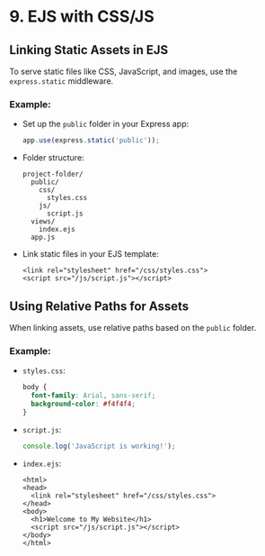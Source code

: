 # 9. EJS with CSS/JS

## Linking Static Assets in EJS
To serve static files like CSS, JavaScript, and images, use the `express.static` middleware.

### Example:
- Set up the `public` folder in your Express app:
  ```javascript
  app.use(express.static('public'));
  ```

- Folder structure:
  ```
  project-folder/
    public/
      css/
        styles.css
      js/
        script.js
    views/
      index.ejs
    app.js
  ```

- Link static files in your EJS template:
  ```ejs
  <link rel="stylesheet" href="/css/styles.css">
  <script src="/js/script.js"></script>
  ```

## Using Relative Paths for Assets
When linking assets, use relative paths based on the `public` folder.

### Example:
- `styles.css`:
  ```css
  body {
    font-family: Arial, sans-serif;
    background-color: #f4f4f4;
  }
  ```

- `script.js`:
  ```javascript
  console.log('JavaScript is working!');
  ```

- `index.ejs`:
  ```ejs
  <html>
  <head>
    <link rel="stylesheet" href="/css/styles.css">
  </head>
  <body>
    <h1>Welcome to My Website</h1>
    <script src="/js/script.js"></script>
  </body>
  </html>
  ```
